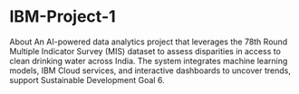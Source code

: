 # IBM-Project-1
About An AI-powered data analytics project that leverages the 78th Round Multiple Indicator Survey (MIS) dataset to assess disparities in access to clean drinking water across India. The system integrates machine learning models, IBM Cloud services, and interactive dashboards to uncover trends, support Sustainable Development Goal 6.
